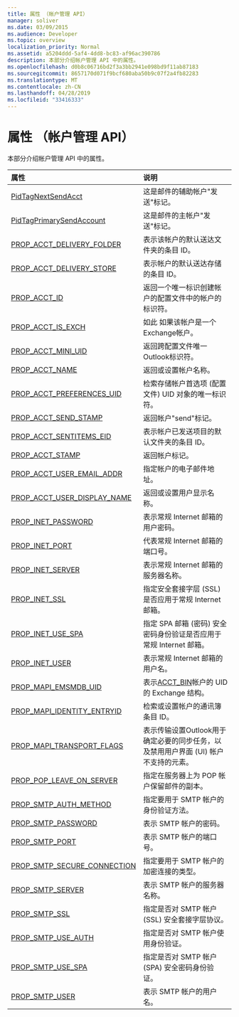 ```yaml
---
title: 属性 （帐户管理 API）
manager: soliver
ms.date: 03/09/2015
ms.audience: Developer
ms.topic: overview
localization_priority: Normal
ms.assetid: a5204ddd-5af4-4dd8-bc83-af96ac390786
description: 本部分介绍帐户管理 API 中的属性。
ms.openlocfilehash: d0b8c06716bd2f3a3bb2941e098bd9f11ab87183
ms.sourcegitcommit: 8657170d071f9bcf680aba50b9c07f2a4fb82283
ms.translationtype: MT
ms.contentlocale: zh-CN
ms.lasthandoff: 04/28/2019
ms.locfileid: "33416333"
---
```

# <a name="properties-account-management-api"></a>属性 （帐户管理 API）

本部分介绍帐户管理 API 中的属性。
  
|**属性**|**说明**|
|:-----|:-----|
|[PidTagNextSendAcct](pidtagnextsendacct.md) <br/> |这是邮件的辅助帐户"发送"标记。  <br/> |
|[PidTagPrimarySendAccount](pidtagprimarysendaccount.md) <br/> |这是邮件的主帐户"发送"标记。  <br/> |
|[PROP_ACCT_DELIVERY_FOLDER](prop_acct_delivery_folder.md) <br/> |表示该帐户的默认送达文件夹的条目 ID。  <br/> |
|[PROP_ACCT_DELIVERY_STORE](prop_acct_delivery_store.md) <br/> |表示帐户的默认送达存储的条目 ID。  <br/> |
|[PROP_ACCT_ID](prop_acct_id.md) <br/> |返回一个唯一标识创建帐户的配置文件中的帐户的标识符。  <br/> |
|[PROP_ACCT_IS_EXCH](prop_acct_is_exch.md) <br/> |如此 如果该帐户是一个Exchange帐户。  <br/> |
|[PROP_ACCT_MINI_UID](prop_acct_mini_uid.md) <br/> |返回跨配置文件唯一Outlook标识符。  <br/> |
|[PROP_ACCT_NAME](prop_acct_name.md) <br/> |返回或设置帐户名称。  <br/> |
|[PROP_ACCT_PREFERENCES_UID](prop_acct_preferences_uid.md) <br/> |检索存储帐户首选项 (配置文件) UID 对象的唯一标识符。  <br/> |
|[PROP_ACCT_SEND_STAMP](prop_acct_send_stamp.md) <br/> |返回帐户"send"标记。  <br/> |
|[PROP_ACCT_SENTITEMS_EID](prop_acct_sentitems_eid.md) <br/> |表示帐户已发送项目的默认文件夹的条目 ID。  <br/> |
|[PROP_ACCT_STAMP](prop_acct_stamp.md) <br/> |返回帐户标记。  <br/> |
|[PROP_ACCT_USER_EMAIL_ADDR](prop_acct_user_email_addr.md) <br/> |指定帐户的电子邮件地址。  <br/> |
|[PROP_ACCT_USER_DISPLAY_NAME](prop_acct_user_display_name.md) <br/> |返回或设置用户显示名称。  <br/> |
|[PROP_INET_PASSWORD](prop_inet_password.md) <br/> |表示常规 Internet 邮箱的用户密码。  <br/> |
|[PROP_INET_PORT](prop_inet_port.md) <br/> |代表常规 Internet 邮箱的端口号。  <br/> |
|[PROP_INET_SERVER](prop_inet_server.md) <br/> |表示常规 Internet 邮箱的服务器名称。  <br/> |
|[PROP_INET_SSL](prop_inet_ssl.md) <br/> |指定安全套接字层 (SSL) 是否应用于常规 Internet 邮箱。  <br/> |
|[PROP_INET_USE_SPA](prop_inet_use_spa.md) <br/> |指定 SPA 邮箱 (密码) 安全密码身份验证是否应用于常规 Internet 邮箱。  <br/> |
|[PROP_INET_USER](prop_inet_user.md) <br/> |表示常规 Internet 邮箱的用户名。  <br/> |
|[PROP_MAPI_EMSMDB_UID](prop_mapi_emsmdb_uid.md) <br/> |表示[ACCT_BIN](acct_bin.md)帐户的 UID 的 Exchange 结构。  <br/> |
|[PROP_MAPI_IDENTITY_ENTRYID](prop_mapi_identity_entryid.md) <br/> |检索或设置帐户的通讯簿条目 ID。  <br/> |
|[PROP_MAPI_TRANSPORT_FLAGS](prop_mapi_transport_flags.md) <br/> |表示传输设置Outlook用于确定必要的同步任务，以及禁用用户界面 (UI) 帐户不支持的元素。  <br/> |
|[PROP_POP_LEAVE_ON_SERVER](prop_pop_leave_on_server.md) <br/> |指定在服务器上为 POP 帐户保留邮件的副本。  <br/> |
|[PROP_SMTP_AUTH_METHOD](prop_smtp_auth_method.md) <br/> |指定要用于 SMTP 帐户的身份验证方法。  <br/> |
|[PROP_SMTP_PASSWORD](prop_smtp_password.md) <br/> |表示 SMTP 帐户的密码。  <br/> |
|[PROP_SMTP_PORT](prop_smtp_port.md) <br/> |表示 SMTP 帐户的端口号。  <br/> |
|[PROP_SMTP_SECURE_CONNECTION](prop_smtp_secure_connection.md) <br/> |指定要用于 SMTP 帐户的加密连接的类型。  <br/> |
|[PROP_SMTP_SERVER](prop_smtp_server.md) <br/> |表示 SMTP 帐户的服务器名称。  <br/> |
|[PROP_SMTP_SSL](prop_smtp_ssl.md) <br/> |指定是否对 SMTP 帐户 (SSL) 安全套接字层协议。  <br/> |
|[PROP_SMTP_USE_AUTH](prop_smtp_use_auth.md) <br/> |指定是否对 SMTP 帐户使用身份验证。  <br/> |
|[PROP_SMTP_USE_SPA](prop_smtp_use_spa.md) <br/> |指定是否对 SMTP 帐户 (SPA) 安全密码身份验证。  <br/> |
|[PROP_SMTP_USER](prop_smtp_user.md) <br/> |表示 SMTP 帐户的用户名。  <br/> |
   

